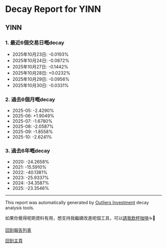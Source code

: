 # Decay Report for YINN

## YINN

### 1. 最近6個交易日嘅decay

- 2025年10月23日: -0.0193%
- 2025年10月24日: -0.0872%
- 2025年10月27日: -0.1442%
- 2025年10月28日: +0.0232%
- 2025年10月29日: -0.0956%
- 2025年10月30日: -0.0331%

### 2. 過去6個月嘅decay

- 2025-05: -2.4290%
- 2025-06: +1.9049%
- 2025-07: -1.6780%
- 2025-08: -2.0587%
- 2025-09: -1.8558%
- 2025-10: -2.6241%

### 3. 過去6年嘅decay

- 2020: -24.2658%
- 2021: -15.5910%
- 2022: -40.1381%
- 2023: -25.9337%
- 2024: -34.3587%
- 2025: -23.3546%

------------------------------
This report was automatically generated by [Outliers Investment](https://outliersecon.github.io/Outliers-Investment/) decay analysis tools.

如果你覺得呢啲資料有用，想支持我繼續改進呢個工具，可以[請我飲杯咖啡](https://buymeacoffee.com/outliersecon)☕🙏

[回到報告列表](https://outliersecon.github.io/Outliers-Investment/reports/reports_public)

[回到主頁](https://outliersecon.github.io/Outliers-Investment/)